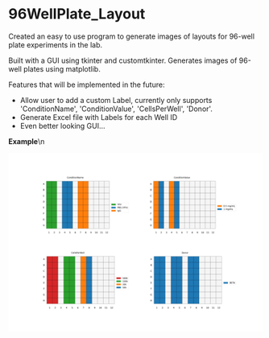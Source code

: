 # 96WellPlate_Layout
Created an easy to use program to generate images of layouts for 96-well plate experiments in the lab.

Built with a GUI using tkinter and customtkinter. Generates images of 96-well plates using matplotlib.

Features that will be implemented in the future:

* Allow user to add a custom Label, currently only supports 'ConditionName', 'ConditionValue', 'CellsPerWell', 'Donor'.
* Generate Excel file with Labels for each Well ID
* Even better looking GUI...

**Example**\n


<img src="plot.jpg" alt="How it looks when printed:" width="800"/>

